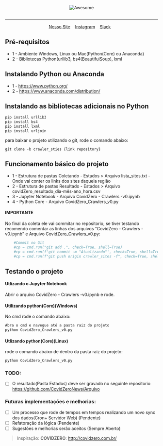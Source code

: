 <div align="center">
	<img src="https://github.com/CovidZeroNews/Assets/blob/master/Images/Logo%20em%20PNG/COVID%20ZERO%20-%20Logo%20Horizontal%20-%20Covid%20Cinza@3x.png?raw=true" alt="Awesome">
	<br>
	<br>
	<hr>
</div>
<p align="center">
	<a href="https://covidzero.com.br/">Nosso Site</a>&nbsp;&nbsp;&nbsp;
	<a href="https://www.instagram.com/covidzerobrasil/">Instagram</a>&nbsp;&nbsp;&nbsp;
	<a href="https://join.slack.com/t/covidzero/shared_invite/zt-cwf9qixg-yhuPXt3TJVaBvH0Gwig8tQ">Slack</a>&nbsp;&nbsp;&nbsp;
</p>

## Pré-requisitos
- 1 - Ambiente Windows, Linux ou Mac(Python(Core) ou Anaconda)
- 2 - Bibliotecas Python(urllib3, bs4(BeautifulSoup), lxml

## Instalando Python ou Anaconda
- 1 - https://www.python.org/
- 2 - https://www.anaconda.com/distribution/

## Instalando as bibliotecas adicionais no Python
```python
pip install urllib3
pip install bs4
pip install lxml
pip install urljoin
```

para baixar o projeto utilizando o git, rode o comando abaixo:
```git
git clone -b crawler_sties {link repository}
```
## Funcionamento básico do projeto
- 1 - Estrutura de pastas Coletando - Estados > Arquivo lista_sites.txt - Onde vai conter os links dos sites daquela região
- 2 - Estrutura de pastas Resultado - Estados > Arquivo covidZero_resultado_dia-mês-ano_hora.csv
- 3 - Jupyter Notebook - Arquivo  CovidZero - Crawlers -v0.ipynb
- 4 - Python Core - Arquivo CovidZero_Crawlers_v0.py
#### IMPORTANTE
No final da coleta ele vai commitar no repósitorio, se tiver testando recomendo comentar as linhas dos arquivos "CovidZero - Crawlers -v0.ipynb" e Arquivo CovidZero_Crawlers_v0.py:
```python
    #Commit no Git
    #cp = cmd.run("git add .", check=True, shell=True)
    #cp = cmd.run(f'git commit -m "Atualizando"', check=True, shell=True)
    #cp = cmd.run(f"git push origin crawler_sites -f", check=True, shell=True)
```

## Testando o projeto
#### Utlizando o Jupyter Notebook
Abrir o arquivo CovidZero - Crawlers -v0.ipynb e rode.

#### Utilizando python(Core)(Windows)
No cmd rode o comando abaixo:
```python
Abra o cmd e navegue até a pasta raiz do projeto
python CovidZero_Crawlers_v0.py
```
#### Utlizando python(Core)(Linux) 
rode o comando abaixo de dentro da pasta raiz do projeto:
```python
python CovidZero_Crawlers_v0.py
```

### TODO:

- [ ] O resultado(Pasta Estados) deve ser gravado no seguinte repositorio https://github.com/CovidZeroNews/Arquivo 

### Futuras implementações e melhorias:
- [ ] Um processo que rode de tempos em tempos realizando um novo sync dos dados(Cron+ Servidor Web) (Pendente)
- [ ] Refatoração da lógica (Pendente)
- [ ] Sugestões e melhorias serão aceitos (Sempre Aberto)

> Inspiração:
**COVIDZERO**: http://covidzero.com.br/
